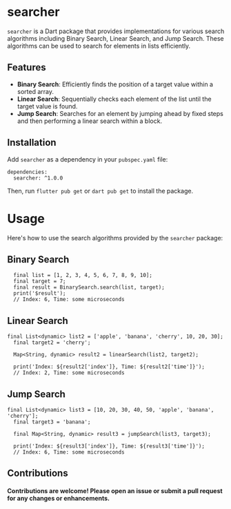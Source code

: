# searcher

`searcher` is a Dart package that provides implementations for various search algorithms including Binary Search, Linear Search, and Jump Search. These algorithms can be used to search for elements in lists efficiently.

## Features

- **Binary Search**: Efficiently finds the position of a target value within a sorted array.
- **Linear Search**: Sequentially checks each element of the list until the target value is found.
- **Jump Search**: Searches for an element by jumping ahead by fixed steps and then performing a linear search within a block.

## Installation

Add `searcher` as a dependency in your `pubspec.yaml` file:

```
dependencies:
  searcher: ^1.0.0
```

Then, run `flutter pub get` or `dart pub get` to install the package.

# Usage
Here's how to use the search algorithms provided by the `searcher` package:

## Binary Search
```
  final list = [1, 2, 3, 4, 5, 6, 7, 8, 9, 10];
  final target = 7;
  final result = BinarySearch.search(list, target);
  print('$result');
  // Index: 6, Time: some microseconds
```

## Linear Search
```
final List<dynamic> list2 = ['apple', 'banana', 'cherry', 10, 20, 30];
  final target2 = 'cherry';

  Map<String, dynamic> result2 = linearSearch(list2, target2);

  print('Index: ${result2['index']}, Time: ${result2['time']}');
  // Index: 2, Time: some microseconds
```

## Jump Search
```
final List<dynamic> list3 = [10, 20, 30, 40, 50, 'apple', 'banana', 'cherry'];
  final target3 = 'banana';

  final Map<String, dynamic> result3 = jumpSearch(list3, target3);

  print('Index: ${result3['index']}, Time: ${result3['time']}');
  // Index: 6, Time: some microseconds
```


## Contributions
#### Contributions are welcome! Please open an issue or submit a pull request for any changes or enhancements.